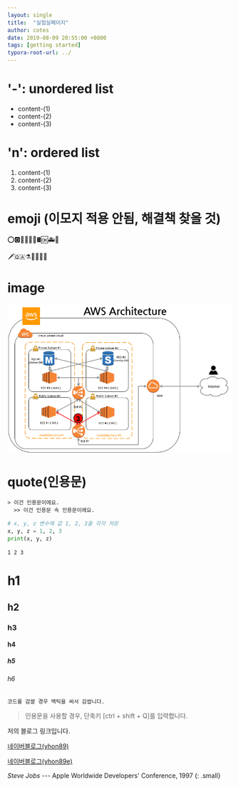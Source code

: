 ```yaml
---
layout: single
title:  "실험실페이지"
author: cotes
date: 2019-08-09 20:55:00 +0800
tags: [getting started]
typora-root-url: ../
---
```



# '-': unordered list

- content-(1)
- content-(2)
- content-(3)



# 'n': ordered list

1. content-(1)
2. content-(2)
3. content-(3)





# emoji (이모지 적용 안됨, 해결책 찾을 것)

:o::o2::ocean::octopus::oden::office::oil_drum::ok::ambulance::baby_chick:

:dagger::qatar::alembic::rabbit::e-mail::first_quarter_moon::eagle:





# image

<img src="../images/2021-10-13-experiment/9901B0445BBD8A9924.png" alt="9901B0445BBD8A9924"  />



# quote(인용문)

```
> 이건 인용문이에요.
  >> 이건 인용문 속 인용문이에요.
```


```python
# x, y, z 변수에 값 1, 2, 3을 각각 저장
x, y, z = 1, 2, 3
print(x, y, z)
```

    1 2 3



# h1

## h2

### h3

#### h4

##### h5

###### h6



```
코드를 감쌀 경우 백틱을 써서 감쌉니다.
```



> 인용문을 사용할 경우, 단축키 [ctrl + shift + Q]를 입력합니다.
>



저의 블로그 링크입니다.

[네이버블로그(yhon89)](https://blog.naver.com/yhon89)

[네이버블로그(yhon89e)](https://blog.naver.com/yhon89e)






<cite>Steve Jobs</cite> --- Apple Worldwide Developers' Conference, 1997
{: .small}
